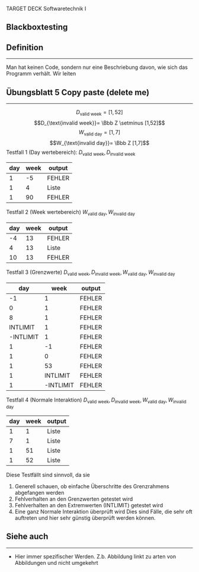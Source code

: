 
TARGET DECK
Softwaretechnik I

Blackboxtesting
--
## Definition
***
Man hat keinen Code, sondern nur eine Beschriebung davon, wie sich das Programm verhält. Wir leiten 
## Übungsblatt 5 Copy paste (delete me)
***
$$D_{\text{valid week}}= [1,52]$$$$D_{\text{invalid week}}= \Bbb Z \setminus [1,52]$$$$W_{\text{valid day}}= [1,7]$$$$W_{\text{invalid day}}= \Bbb Z [1,7]$$
Testfall 1 (Day wertebereich):
$D_\text{valid week},D_{\text{invalid week}}$

| day | week | output |
| --- | ---- | ------ |
| 1   | -5   | FEHLER |
| 1   | 4    | Liste  |
| 1   | 90   | FEHLER |
Testfall 2 (Week wertebereich)
$W_{\text{valid day}},W_{\text{invalid day}}$

| day | week | output |
| --- | ---- | ------ |
| -4  | 13   | FEHLER |
| 4   | 13   | Liste  |
| 10  | 13   | FEHLER |
Testfall 3 (Grenzwerte)
$D_\text{valid week},D_{\text{invalid week}}, W_{\text{valid day}},W_{\text{invalid day}}$

| day       | week      | output |
| --------- | --------- | ------ |
| -1        | 1         | FEHLER |
| 0         | 1         | FEHLER |
| 8         | 1         | FEHLER |
| INTLIMIT  | 1         | FEHLER |
| -INTLIMIT | 1         | FEHLER |
| 1         | -1        | FEHLER |
| 1         | 0         | FEHLER |
| 1         | 53        | FEHLER |
| 1         | INTLIMIT  | FEHLER |
| 1         | -INTLIMIT | FEHLER |
Testfall 4 (Normale Interaktion)
$D_\text{valid week},D_{\text{invalid week}}, W_{\text{valid day}},W_{\text{invalid day}}$

| day | week | output |
| --- | ---- | ------ |
| 1   | 1    | Liste  |
| 7   | 1    | Liste  |
| 1   | 51   | Liste  |
| 1   | 52   | Liste  |
Diese Testfällt sind sinnvoll, da sie
1. Generell schauen, ob einfache Überschritte des Grenzrahmens abgefangen werden
2. Fehlverhalten an den Grenzwerten getestet wird
3. Fehlverhalten an den Extremwerten (INTLIMIT) getestet wird
4. Eine ganz Normale Interaktion überprüft wird
Dies sind Fälle, die sehr oft auftreten und hier sehr günstig überprüft werden können.

## Siehe auch
***
* Hier immer spezifischer Werden. Z.b. Abbildung linkt zu arten von Abbildungen und nicht umgekehrt